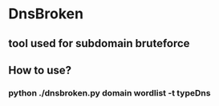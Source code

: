 # DnsBroken

## tool used for subdomain bruteforce

## How to use?

### python ./dnsbroken.py domain wordlist -t typeDns
